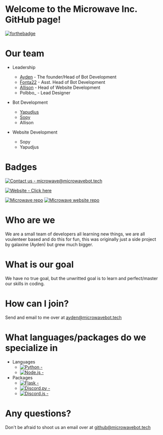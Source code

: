 # Welcome to the Microwave Inc. GitHub page!
[![forthebadge](https://forthebadge.com/images/badges/powered-by-energy-drinks.svg)](https://forthebadge.com)
# Our team

- Leadership
  - [Ayden](https://github.com/galaxine-senpai) - The founder/Head of Bot Development
  - [Fonta22](https://github.com/Fonta22) - Asst. Head of Bot Development
  - [Allison](https://github.com/Allybe) - Head of Website Development
  - Polbbo_ - Lead Designer

- Bot Development
  - [Yapudjus](https://github.com/yapudjus)
  - [Sopy](https://github.com/sopyb)
  - Allison

- Website Development
  - Sopy
  - Yapudjus
  
# Badges

[![Contact us - microwave@microwavebot.tech](https://img.shields.io/badge/Contact_us-github%40microwavebot.tech-FFFFFF?logo=Mail.Ru&logoColor=000000)](mailto:github@microwavebot.tech "Contact us")

[![Website - Click here](https://img.shields.io/badge/Website-Click_here-green?logo=html5&logoColor=orange)](https://microwavebot.tech)

[![Microwave repo](https://img.shields.io/badge/Microwave_Bot-Click_Here-blue?style=for-the-badge)](https://github.com/microwave-inc/microwave.js "Go to Microwave Bot repo")
[![MIcrowave website repo](https://img.shields.io/badge/Microwave_Website-Click_here-blue?style=for-the-badge)](https://github.com/microwave-inc/microwave-website "Go to Microwave Website repo")

# Who are we

We are a small team of developers all learning new things, we are all voulenteer based and do this for fun, this was originally just a side project by galaxine (Ayden) but grew much bigger.

# What is our goal

We have no true goal, but the unwritted goal is to learn and perfect/master our skills in coding.

# How can I join?

Send and email to me over at [ayden@microwavebot.tech](mailto:ayden@microwavebot.tech)

# What languages/packages do we specialize in

- Languages
  - [![Python -  ](https://img.shields.io/badge/Python-_-blue?logo=python)](https://python.org)
  - [![Node.js -  ](https://img.shields.io/badge/Node.js-_-green?logo=node.js)](https://node.js.org)
- Packages
  - [![Flask -  ](https://img.shields.io/badge/Flask-_-white?logo=flask)](https://flask.palletsprojects.com/)
  - [![Discord.py -  ](https://img.shields.io/badge/Discord.py-_-5865F2?logo=discord)](https://discordpy.readthedocs.io/en/stable/)
  - [![Discord.js -  ](https://img.shields.io/badge/Discord.js-_-green?logo=discord)](https://discord.js.org/#/docs/discord.js/main/general/welcome)
  
# Any questions?

Don't be afraid to shoot us an email over at [github@microwavebot.tech](mailto:github@microwavebot.tech)
